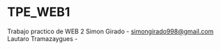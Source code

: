 # TPE_WEB1
Trabajo practico de WEB 2 
Simon Girado - simongirado998@gmail.com
Lautaro Tramazaygues - 
